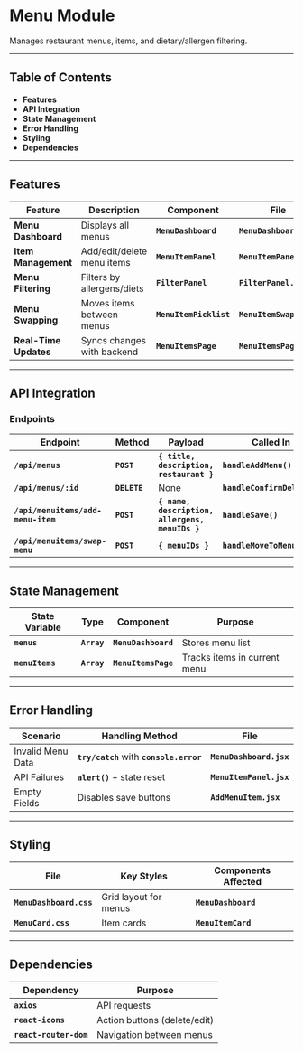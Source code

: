 # Menu Module

Manages restaurant menus, items, and dietary/allergen filtering.

---

## **Table of Contents**

- **Features**
- **API Integration**
- **State Management**
- **Error Handling**
- **Styling**
- **Dependencies**

---

## **Features**

| **Feature** | **Description** | **Component** | **File** |
| --- | --- | --- | --- |
| **Menu Dashboard** | Displays all menus | **`MenuDashboard`** | **`MenuDashboard.jsx`** |
| **Item Management** | Add/edit/delete menu items | **`MenuItemPanel`** | **`MenuItemPanel.jsx`** |
| **Menu Filtering** | Filters by allergens/diets | **`FilterPanel`** | **`FilterPanel.jsx`** |
| **Menu Swapping** | Moves items between menus | **`MenuItemPicklist`** | **`MenuItemSwap.jsx`** |
| **Real-Time Updates** | Syncs changes with backend | **`MenuItemsPage`** | **`MenuItemsPage.jsx`** |

---

## **API Integration**

### **Endpoints**

| **Endpoint** | **Method** | **Payload** | **Called In** | **File** |
| --- | --- | --- | --- | --- |
| **`/api/menus`** | **`POST`** | **`{ title, description, restaurant }`** | **`handleAddMenu()`** | **`MenuDashboard.jsx`** |
| **`/api/menus/:id`** | **`DELETE`** | None | **`handleConfirmDelete()`** | **`MenuDashboard.jsx`** |
| **`/api/menuitems/add-menu-item`** | **`POST`** | **`{ name, description, allergens, menuIDs }`** | **`handleSave()`** | **`AddMenuItem.jsx`** |
| **`/api/menuitems/swap-menu`** | **`POST`** | **`{ menuIDs }`** | **`handleMoveToMenu()`** | **`MenuItemSwap.jsx`** |

---

## **State Management**

| **State Variable** | **Type** | **Component** | **Purpose** |
| --- | --- | --- | --- |
| **`menus`** | **`Array`** | **`MenuDashboard`** | Stores menu list |
| **`menuItems`** | **`Array`** | **`MenuItemsPage`** | Tracks items in current menu |


---

## **Error Handling**

| **Scenario** | **Handling Method** | **File** |
| --- | --- | --- |
| Invalid Menu Data | **`try/catch`** with **`console.error`** | **`MenuDashboard.jsx`** |
| API Failures | **`alert()`** + state reset | **`MenuItemPanel.jsx`** |
| Empty Fields | Disables save buttons | **`AddMenuItem.jsx`** |

---

## **Styling**

| **File** | **Key Styles** | **Components Affected** |
| --- | --- | --- |
| **`MenuDashboard.css`** | Grid layout for menus | **`MenuDashboard`** |
| **`MenuCard.css`** | Item cards | **`MenuItemCard`** |

---

## **Dependencies**

| **Dependency** | **Purpose** |
| --- | --- |
| **`axios`** | API requests |
| **`react-icons`** | Action buttons (delete/edit) |
| **`react-router-dom`** | Navigation between menus |